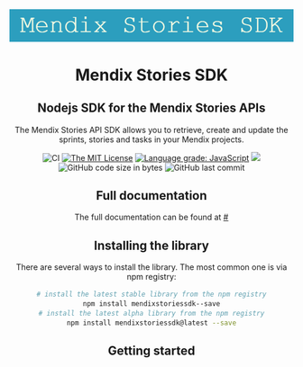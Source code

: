 <center><img src="./images/Mendix_Stories_SDK.png"</center>

# Mendix Stories SDK
## Nodejs SDK for the Mendix Stories APIs
The Mendix Stories API SDK allows you to retrieve, create and update the sprints, stories and tasks in your Mendix projects.

![CI](https://github.com/Yogendra0Sharma/mendixstoriessdk/workflows/CI/badge.svg)  [![The MIT License](https://img.shields.io/badge/license-MIT-009999.svg?style=flat)](./LICENSE.md) [![Language grade: JavaScript](https://img.shields.io/lgtm/grade/javascript/g/Yogendra0Sharma/mendixstoriessdk.svg?logo=lgtm&logoWidth=18)](https://lgtm.com/projects/g/Yogendra0Sharma/mendixstoriessdk/context:javascript) ![](https://david-dm.org/yogendra0sharma/mendixstoriessdk.svg) ![GitHub code size in bytes](https://img.shields.io/github/languages/code-size/yogendra0sharma/mendixstoriessdk)
![GitHub last commit](https://img.shields.io/github/last-commit/yogendra0sharma/mendixstoriessdk)

## Full documentation

The full documentation can be found at [#](#)

## Installing the library

There are several ways to install the library. The most common one is via npm registry:

```bash
# install the latest stable library from the npm registry
npm install mendixstoriessdk--save
# install the latest alpha library from the npm registry
npm install mendixstoriessdk@latest --save
```

## Getting started